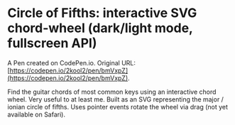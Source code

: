 # Circle of Fifths: interactive SVG chord-wheel (dark/light mode, fullscreen API)

A Pen created on CodePen.io. Original URL: [https://codepen.io/2kool2/pen/bmVxpZ](https://codepen.io/2kool2/pen/bmVxpZ).

Find the guitar chords of most common keys using an interactive chord wheel.
Very useful to at least me.
Built as an SVG representing the major / ionian circle of fifths.
Uses pointer events rotate the wheel via drag (not yet available on Safari).
